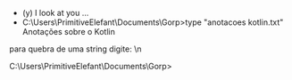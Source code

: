 - (y) I look at you ...
- C:\Users\PrimitiveElefant\Documents\Gorp>type "anotacoes kotlin.txt"
Anotações sobre o Kotlin

para quebra de uma string digite: \n

C:\Users\PrimitiveElefant\Documents\Gorp>
<!---
BarellaGabrielHFLCW/BarellaGabrielHFLCW 

/**
 * You can edit, run, and share this code.
 * play.kotlinlang.org
 */
fun main() 
{
var name = "Gabriel Barella"
var age = "28" 
var eight = "120"
    
println("Seu nome é?")
println(name)    
}

